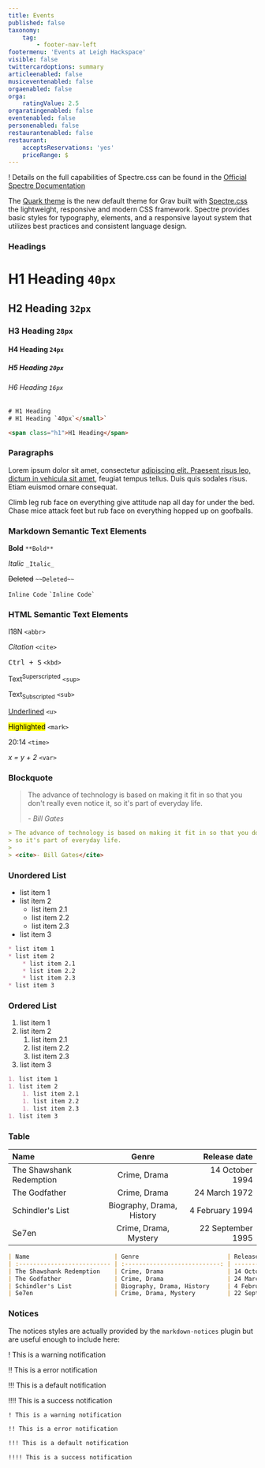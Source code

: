 ```yaml
---
title: Events
published: false
taxonomy:
    tag:
        - footer-nav-left
footermenu: 'Events at Leigh Hackspace'
visible: false
twittercardoptions: summary
articleenabled: false
musiceventenabled: false
orgaenabled: false
orga:
    ratingValue: 2.5
orgaratingenabled: false
eventenabled: false
personenabled: false
restaurantenabled: false
restaurant:
    acceptsReservations: 'yes'
    priceRange: $
---
```


! Details on the full capabilities of Spectre.css can be found in the [Official Spectre Documentation](https://picturepan2.github.io/spectre/elements.html)

The [Quark theme](https://github.com/getgrav/grav-theme-quark) is the new default theme for Grav built with [Spectre.css](https://picturepan2.github.io/spectre/) the lightweight, responsive and modern CSS framework. Spectre provides  basic styles for typography, elements, and a responsive layout system that utilizes best practices and consistent language design.

### Headings

# H1 Heading `40px`

## H2 Heading `32px`

### H3 Heading `28px`

#### H4 Heading `24px`

##### H5 Heading `20px`

###### H6 Heading `16px`

```html
# H1 Heading
# H1 Heading `40px`</small>`

<span class="h1">H1 Heading</span>
```

### Paragraphs

Lorem ipsum dolor sit amet, consectetur [adipiscing elit. Praesent risus leo, dictum in vehicula sit amet](#), feugiat tempus tellus. Duis quis sodales risus. Etiam euismod ornare consequat.

Climb leg rub face on everything give attitude nap all day for under the bed. Chase mice attack feet but rub face on everything hopped up on goofballs.

### Markdown Semantic Text Elements

**Bold** `**Bold**`

_Italic_ `_Italic_`

~~Deleted~~ `~~Deleted~~`

`Inline Code` `` `Inline Code` ``

### HTML Semantic Text Elements

<abbr>I18N</abbr> `<abbr>`

<cite>Citation</cite> `<cite>`

<kbd>Ctrl + S</kbd> `<kbd>`

Text<sup>Superscripted</sup> `<sup>`

Text<sub>Subscripted</sub> `<sub>`

<u>Underlined</u> `<u>`

<mark>Highlighted</mark> `<mark>`

<time>20:14</time> `<time>`

<var>x = y + 2</var> `<var>`

### Blockquote

> The advance of technology is based on making it fit in so that you don't really even notice it,
> so it's part of everyday life.
>
> <cite>- Bill Gates</cite>

```markdown
> The advance of technology is based on making it fit in so that you don't really even notice it,
> so it's part of everyday life.
>
> <cite>- Bill Gates</cite>
```

### Unordered List

* list item 1
* list item 2
    * list item 2.1
    * list item 2.2
    * list item 2.3
* list item 3

```markdown
* list item 1
* list item 2
    * list item 2.1
    * list item 2.2
    * list item 2.3
* list item 3
```

### Ordered List

1. list item 1
1. list item 2
    1. list item 2.1
    1. list item 2.2
    1. list item 2.3
1. list item 3

```markdown
1. list item 1
1. list item 2
    1. list item 2.1
    1. list item 2.2
    1. list item 2.3
1. list item 3
```

### Table

| Name                        | Genre                         | Release date         |
| :-------------------------- | :---------------------------: | -------------------: |
| The Shawshank Redemption    | Crime, Drama                  | 14 October 1994      |
| The Godfather               | Crime, Drama                  | 24 March 1972        |
| Schindler's List            | Biography, Drama, History     | 4 February 1994      |
| Se7en                       | Crime, Drama, Mystery         | 22 September 1995    |

```markdown
| Name                        | Genre                         | Release date         |
| :-------------------------- | :---------------------------: | -------------------: |
| The Shawshank Redemption    | Crime, Drama                  | 14 October 1994      |
| The Godfather               | Crime, Drama                  | 24 March 1972        |
| Schindler's List            | Biography, Drama, History     | 4 February 1994      |
| Se7en                       | Crime, Drama, Mystery         | 22 September 1995    |
```

### Notices

The notices styles are actually provided by the `markdown-notices` plugin but are useful enough to include here:

! This is a warning notification

!! This is a error notification

!!! This is a default notification

!!!! This is a success notification

```markdown
! This is a warning notification

!! This is a error notification

!!! This is a default notification

!!!! This is a success notification
```

